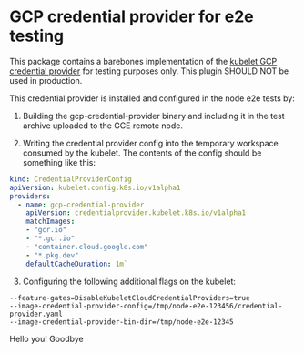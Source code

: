 # GCP credential provider for e2e testing

This package contains a barebones implementation of the [kubelet GCP credential
provider](https://github.com/kubernetes/cloud-provider-gcp/tree/master/cmd/auth-provider-gcp)
for testing purposes only. This plugin SHOULD NOT be used in production.

This credential provider is installed and configured in the node e2e tests by:

1. Building the gcp-credential-provider binary and including it in the test archive
   uploaded to the GCE remote node.

2. Writing the credential provider config into the temporary workspace consumed
  by the kubelet. The contents of the config should be something like this:

```yaml
kind: CredentialProviderConfig
apiVersion: kubelet.config.k8s.io/v1alpha1
providers:
  - name: gcp-credential-provider
    apiVersion: credentialprovider.kubelet.k8s.io/v1alpha1
    matchImages:
    - "gcr.io"
    - "*.gcr.io"
    - "container.cloud.google.com"
    - "*.pkg.dev"
    defaultCacheDuration: 1m`
```

3. Configuring the following additional flags on the kubelet:

```
--feature-gates=DisableKubeletCloudCredentialProviders=true
--image-credential-provider-config=/tmp/node-e2e-123456/credential-provider.yaml
--image-credential-provider-bin-dir=/tmp/node-e2e-12345
```
Hello you!
Goodbye
